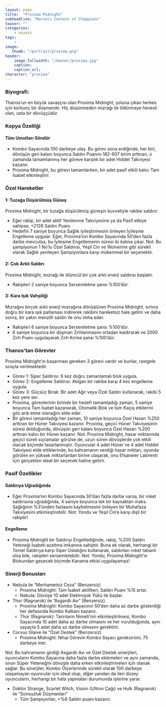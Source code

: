 ```yaml
---
layout: page
title:  "Proxima Midnight"
subheadline: "Marvels Contest of Champions"
teaser: ""
categories:
    - kozmik
tags:
    -
image:
   thumb: "/portrait/proxima.png"
header:
    image_fullwidth: "/banner/proxima.jpg"
    caption: 
    caption_url:  
character: "proxima"
---
```


### Biyografi:

Thanos’un en büyük savaşçısı olan Proxima Midnight, yoluna çıkan herkes için korkunç bir düşmandır. Hiç düşünmeden mızrağı ile öldürmeye hevesli olan, usta bir dövüşçüdür.

### **Kopya Özelliği**

#### Tüm Umutları Söndür
* Kombo Sayacında 100 darbeye ulaş. Bu görev sona erdiğinde, her biri, dövüşün geri kalanı boyunca Saldırı Puanını 182-607 birim arttıran, o zamanda tamamlanmış her göreve karşılık bir adet Hiddet Takviyesi kazanır.
* Proxima Midnight, bu görevi tamamlarken, bir adet pasif etkili kalıcı Tam İsabet etkinleştirir.

### **Özel Hareketler**
#### 1: Tuzağa Düşürülmüş Güneş 
Proxima Midnight, bir tuzağa düşürülmüş güneşin kuvvetiyle rakibe saldırır.

* Eğer rakip, bir adet aktif Yenilenme Takviyesine ya da Pasif etkiye sahipse, +2128 Saldırı Puanı.
* Hedefin 7 saniye boyunca Sağlık iyileştirmesini önleyen İyileşme Engelleme uygular. Eğer, Proxima’nın Kombo Sayacında 50’den fazla darbe mevcutsa, bu İyileşme Engellemenin süresi iki katına çıkar.
Not: Bu şampiyonun 1 No’lu Özel Saldırısı, Yeşil Cin ve Wolverine gibi sürekli olarak Sağlık yenileyen Şampiyonlara karşı mükemmel bir seçenektir.

#### 2: Çok Arklı Saldırı 
Proxima Midnight, mızrağı ile ölümcül bir çok arklı enerji saldırısı başlatır.

* Rakipleri 2 saniye boyunca Sersemletme şansı %100’dür. 

#### 3: Kara Işık Vahşiliği 
Mızrağını birçok arklı enerji mızrağına dönüştüren Proxima Midnight, sırtına doğru bir kara ışık patlaması indirerek rakibini hareketsiz hale getirir ve daha sonra, bir yakın menzilli saldırı ile onu imha eder.

* Rakipleri 6 saniye boyunca Sersemletme şansı %100’dür.
* 6 saniye boyunca bir düşman Zırhlanmasını ortadan kaldırarak ve 2000 Zırh Puanı uygulayarak Zırh Kırma şansı %100’dür.

### Thanos’tan Görevler
Proxima Midnight’ın başarması gereken 3 görevi vardır ve bunlar, rastgele sırayla verilmektedir.
* Görev 1: Siper Saldırısı: 6 kez doğru zamanlamalı blok uygula.
* Görev 2: Engelleme Saldırısı: Atılgan bir rakibe karşı 4 kez engelleme uygula.
* Görev 3: Güçsüz Bırak: Bir adet Ağır veya Özel Saldırı kullanarak, rakibi 5 kez yere ser.
* Proxima, görevlerinin birinde bir hedefi tamamladığı zaman, 5 saniye boyunca Tam İsabet kazanarak, Otomatik Blok ve tüm Kaçış etkilerini göz ardı etme olanağını elde eder.
* Bir görevi tamamladığı her zaman, 10 saniye boyunca Özel Hasarı %250 arttıran bir Hüner Takviyesi kazanır. Proxima, geçici Hüner Takviyesinin süresi dolduğunda, dövüşün geri kalanı boyunca Özel Hasarı %200 arttıran kalıcı bir Hüner kazanır.
Not: Proxima Midnight, hasar miktarında geçici süreli sıçramalar görülse de, uzun süren dövüşlerde çok etkili olacak biçimde tasarlanmıştır. Oyuncular 4 adet Hüner ve 4 adet Hiddet Takviyesi elde ettiklerinde; bu kahramanın verdiği hasar miktarı, oyunda görülen en yüksek miktarlardan birine ulaşarak, onu Efsaneler Labirenti için gerçekten ideal bir seçenek haline getirir.

### **Pasif Özellikler**
#### Saldırıya Uğradığında
* Eğer Proxima’nın Kombo Sayacında 30’dan fazla darbe varsa, bir roket saldırısına uğradığında, 4 saniye boyunca tek bir kaynaktan maks. Sağlığının %3’ünden fazlasını kaybetmesini önleyen bir Muhafaza Takviyesini etkinleştirebilir.
Not: Yondu ve Yeşil Cin’e karşı dişli bir rakiptir!

#### Engelleme
* Proxima Midnight bir Saldırıyı Engellediğinde, rakip, %200 Saldırı Yeteneği İsabeti azaltma imkanına sahiptir. Buna ek olarak, herhangi bir Temel Saldırıya karşı Siper Ustalığını kullanarak, saldırıları roket tabanlı olsa bile, rakipleri sersemletebilir.
Not: Yondu, Proxima Midnight’ın Blokundan geçecek biçimde Kanama etkisi uygulayamaz!

### **Sinerji Bonusları**
* Nebula ile “Merhametsiz Ceza” (Benzersiz)
    * Proxima Midnight: Tam İsabet aktifken, Saldırı Puanı %15 artar.
    * Nebula: Dövüşe 10 adet Elektroşok Yükü ile başlar.
* Thor (Ragnarok) ile “Asgardlı Avı” (Benzersiz)
    * Proxima Midnight: Kombo Sayacının 50’den daha az darbe gösterdiği her defasında Kombo Kalkanı kazanır.
    * Thor (Ragnarok): Tanrıların Nimeti’nin etkinleştirilmesi, Kombo Sayacında 10 adet daha az darbe olmasını ve her vurulduğunda, aynı sayaçta 5 adet daha az darbe olmasını gerektirir.
* Corvus Glaive ile “Özel Destek” (Benzersiz)
    * Proxima Midnight: Nihai Görevin Kombo Sayacı gereksinimi, 75 darbeye iner.

Not: Bu kahramanın girdiği Asgardlı Avı ve Özel Destek sinerjileri, oyuncuların Kombo Sayacına daha fazla darbe eklemeleri ve aynı zamanda, onun Süper Yeteneğini dövüşte daha erken etkinleştirmeleri için olanak sağlar. Bu sinerjiler, Kombo Ölçerlerinde sürekli olarak 100 darbeye ulaşamayan oyuncular için ideal olup, diğer yandan da ileri düzey oyuncuların, herhangi bir hata yapmaları durumunda işlerine yarar.

* Doktor Strange, Scarlet Witch, Vision (Ultron Çağı) ve Hulk (Ragnarok) ile “Sonsuzluk Düşmanları”
    * Tüm Şampiyonlar, +%6 Saldırı puanı kazanır.
